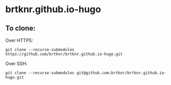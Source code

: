 # brtknr.github.io-hugo

## To clone:

Over HTTPS:

    git clone --recurse-submodules https://github.com/brtknr/brtknr.github.io-hugo.git

Over SSH:

    git clone --recurse-submodules git@github.com:brtknr/brtknr.github.io-hugo.git

